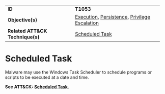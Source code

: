 |||
|---------|------------------------|
|**ID**|**T1053**|
|**Objective(s)**| [Execution](https://github.com/MBCProject/mbc-markdown/tree/master/execution), [Persistence](https://github.com/MBCProject/mbc-markdown/tree/master/persistence), [Privilege Escalation](https://github.com/MBCProject/mbc-markdown/tree/master/privilege-escalation)|
|**Related ATT&CK Technique(s)**|[Scheduled Task](https://attack.mitre.org/techniques/T1053/)|


Scheduled Task
==============
Malware may use the Windows Task Scheduler to schedule programs or scripts to be executed at a date and time.

**See ATT&CK:** [**Scheduled Task**](https://attack.mitre.org/techniques/T1053/).